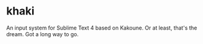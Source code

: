 # khaki

An input system for Sublime Text 4 based on Kakoune.  Or at least, that's the
dream.  Got a long way to go.

